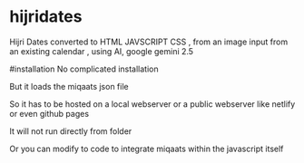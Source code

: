 # hijridates
Hijri Dates converted to HTML JAVSCRIPT CSS , from an image input from an existing calendar , using AI, google gemini 2.5

#installation
No complicated installation

But it loads the miqaats json file

So it has to be hosted on a local webserver
or a public webserver like netlify
or even github pages

It will not run directly from folder

Or you can modify to code
to integrate miqaats within the javascript itself



